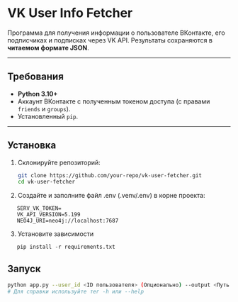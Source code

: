 # VK User Info Fetcher

Программа для получения информации о пользователе ВКонтакте, его подписчиках и подписках через VK API. Результаты сохраняются в **читаемом формате JSON**.

---

## **Требования**

- **Python 3.10+**
- Аккаунт ВКонтакте с полученным токеном доступа (с правами `friends` и `groups`).
- Установленный `pip`.

---

## **Установка**

1. Cклонируйте репозиторий:
   ```bash
   git clone https://github.com/your-repo/vk-user-fetcher.git
   cd vk-user-fetcher
   ```
2. Создайте и заполните файл .env (.venv/.env) в корне проекта:

```
   SERV_VK_TOKEN=
   VK_API_VERSION=5.199
   NEO4J_URI=neo4j://localhost:7687
```
3. Установите зависимости

```
   pip install -r requirements.txt
```

## **Запуск**

```bash
python app.py --user_id <ID пользователя> (Опционально) --output <Путь и имя файла для вывода>.json
# Для справки используйте тег -h или --help
```